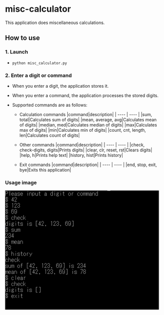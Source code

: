 # misc-calculator
This application does miscellaneous calculations.

## How to use
### 1. Launch
- `python misc_calculator.py`

### 2. Enter a digit or command
- When you enter a digit, the application stores it.
- When you enter a command, the application processes the stored digits.
- Supported commands are as follows:

  - Calculation commands
      |command|description|
      | ---- | ---- |
      |sum, total|Calculates sum of digits|
      |mean, average, avg|Calculates mean of digits|
      |median, med|Calculates median of digits|
      |max|Calculates max of digits|
      |min|Calculates min of digits|
      |count, cnt, length, len|Calculates count of digits|

  - Other commands
      |command|description|
      | ---- | ---- |
      |check, check-digits, digits|Prints digits|
      |clear, clr, reset, rst|Clears digits|
      |help, h|Prints help text|
      |history, hist|Prints history|

  - Exit commands
      |command|description|
      | ---- | ---- |
      |end, stop, exit, bye|Exits this application|

### Usage image
  ![usage](usage.png)
